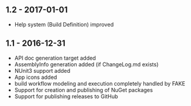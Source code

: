 ## 1.2 - 2017-01-01

- Help system (Build Definition) improved

## 1.1 - 2016-12-31

- API doc generation target added
- AssemblyInfo generation added (if ChangeLog.md exists)
- NUnit3 support added
- App icons added
- build workflow modeling and execution completely handled by FAKE
- Support for creation and publishing of NuGet packages
- Support for publishing releases to GitHub
